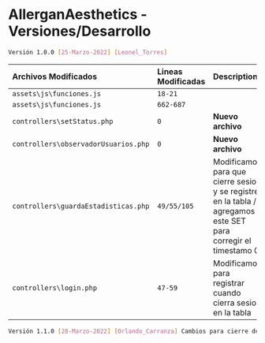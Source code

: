# AllerganAesthetics - Versiones/Desarrollo


```sh
Versión 1.0.0 [25-Marzo-2022] [Leonel_Torres]
```

| Archivos Modificados | Lineas Modificadas     | Description                |
| :-------- | :------- | :------------------------- |
| `assets\js\funciones.js` | `18-21` |  |
| `assets\js\funciones.js` | `662-687` |  |
| `controllers\setStatus.php` | `0` | **Nuevo archivo** |
| `controllers\observadorUsuarios.php` | `0` | **Nuevo archivo** |
| `controllers\guardaEstadisticas.php` | `49/55/105` | Modificamos para que cierre sesion y se registre en la tabla / agregamos este SET para corregir el timestamo 0 |
| `controllers\login.php` | `47-59` | Modificamos para registrar cuando cierra sesion en la tabla |

```sh
Versión 1.1.0 [28-Marzo-2022] [Orlando_Carranza] Cambios para cierre de sesion despues de 30 min "cuando se cierra la pestaña
```


